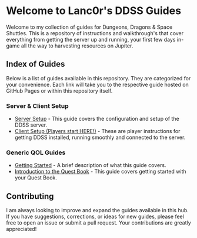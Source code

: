 # Welcome to Lanc0r's DDSS Guides

Welcome to my collection of guides for Dungeons, Dragons & Space Shuttles. This is a repository of instructions and walkthrough's that cover everything from getting the server up and running, your first few days in-game all the way to harvesting resources on Jupiter.


## Index of Guides

Below is a list of guides available in this repository. They are categorized for your convenience. Each link will take you to the respective guide hosted on GitHub Pages or within this repository itself.

### Server & Client Setup

- [Server Setup](https://github.com/Lanc0r/ddss-guides/blob/main/GUIDE1.md) - This guide covers the configuration and setup of the DDSS server.
- [Client Setup (Players start HERE!)](https://github.com/Lanc0r/ddss-guides/blob/main/GUIDE2.md) - These are player instructions for getting DDSS installed, running smoothly and connected to the server.

### Generic QOL Guides

- [Getting Started](https://github.com/Lanc0r/ddss-guides/blob/main/GUIDE3.md) - A brief description of what this guide covers.
- [Introduction to the Quest Book](https://github.com/Lanc0r/ddss-guides/blob/main/GUIDE4.md) - This guide covers getting started with your Quest Book.


## Contributing

I am always looking to improve and expand the guides available in this hub. If you have suggestions, corrections, or ideas for new guides, please feel free to open an issue or submit a pull request. Your contributions are greatly appreciated!


